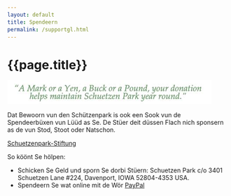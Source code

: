 ```yaml
---
layout: default
title: Spendeern
permalink: /supportgl.html
---
```


# {{page.title}}

![A Mark or a Yen, a Buck or a Pound, your donation helps maintain Schuetzen Park year round.](/assets/images/donate.jpg)

Dat Bewoorn vun den Schützenpark is ook een Sook vun de Spendeerbüxen vun Lüüd as Se. De Stüer deit düssen Flach nich sponsern as de vun Stod, Stoot oder Natschon. 

[Schuetzenpark-Stiftung](stiftunggl.html)

So köönt Se hölpen:
 * Schicken Se Geld und sporn Se dorbi Stüern: Schuetzen Park c/o 3401 Schuetzen Lane #224, Davenport, IOWA 52804-4353 USA.
 * Spendeern Se wat online mit de Wör [PayPal](https://www.paypal.com/fundraiser/charity/2435895) 
